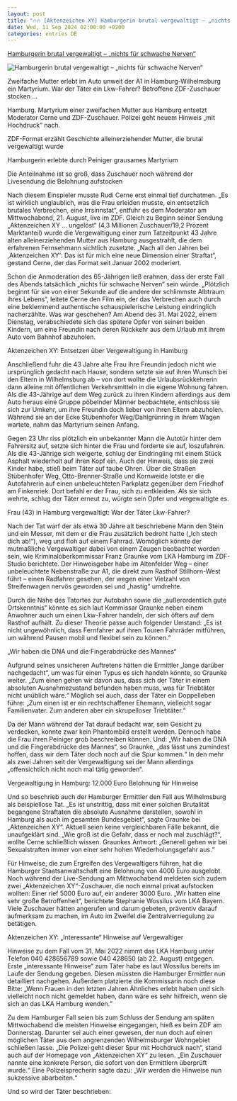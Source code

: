```yaml
---
layout: post
title: "🔥🔥 [Aktenzeichen XY] Hamburgerin brutal vergewaltigt – „nichts für schwache Nerven“"
date: Wed, 11 Sep 2024 02:00:00 +0200
categories: entries DE
---
```

[Hamburgerin brutal vergewaltigt – „nichts für schwache Nerven“](https://www.abendblatt.de/hamburg/hamburg-mitte/article407068927/aktenzeichen-xy-hamburgerin-brutal-vergewaltigt-nichts-fuer-schwache-nerven.html)

![Hamburgerin brutal vergewaltigt – „nichts für schwache Nerven“](https://img.sparknews.funkemedien.de/406510370/406510370_1724401054_v16_9_1600.jpeg)

Zweifache Mutter erlebt im Auto unweit der A1 in Hamburg-Wilhelmsburg ein Martyrium. War der Täter ein Lkw-Fahrer? Betroffene ZDF-Zuschauer stocken ...

Hamburg. Martyrium einer zweifachen Mutter aus Hamburg entsetzt Moderator Cerne und ZDF-Zuschauer. Polizei geht neuem Hinweis „mit Hochdruck“ nach.

ZDF-Format erzählt Geschichte alleinerziehender Mutter, die brutal vergewaltigt wurde

Hamburgerin erlebte durch Peiniger grausames Martyrium

Die Anteilnahme ist so groß, dass Zuschauer noch während der Livesendung die Belohnung aufstocken

Nach diesem Einspieler musste Rudi Cerne erst einmal tief durchatmen. „Es ist wirklich unglaublich, was die Frau erleiden musste, ein entsetzlich brutales Verbrechen, eine Irrsinnstat“, entfuhr es dem Moderator am Mittwochabend, 21. August, live im ZDF. Gleich zu Beginn seiner Sendung „Aktenzeichen XY ... ungelöst“ (4,3 Millionen Zuschauer/19,2 Prozent Marktanteil) wurde die Vergewaltigung einer zum Tatzeitpunkt 43 Jahre alten alleinerziehenden Mutter aus Hamburg ausgestrahlt, die dem erfahrenen Fernsehmann sichtlich zusetzte. „Nach all den Jahren bei ,Aktenzeichen XY‘: Das ist für mich eine neue Dimension einer Straftat“, gestand Cerne, der das Format seit Januar 2002 moderiert.

Schon die Anmoderation des 65-Jährigen ließ erahnen, dass der erste Fall des Abends tatsächlich „nichts für schwache Nerven“ sein würde. „Plötzlich beginnt für sie von einer Sekunde auf die andere der schlimmste Albtraum ihres Lebens“, leitete Cerne den Film ein, der das Verbrechen auch durch eine beklemmend authentische schauspielerische Leistung eindringlich nacherzählte. Was war geschehen? Am Abend des 31. Mai 2022, einem Dienstag, verabschiedete sich das spätere Opfer von seinen beiden Kindern, um eine Freundin nach deren Rückkehr aus dem Urlaub mit ihrem Auto vom Bahnhof abzuholen.

Aktenzeichen XY: Entsetzen über Vergewaltigung in Hamburg

Anschließend fuhr die 43 Jahre alte Frau ihre Freundin jedoch nicht wie ursprünglich gedacht nach Hause, sondern setzte sie auf ihren Wunsch bei den Eltern in Wilhelmsburg ab – von dort wollte die Urlaubsrückkehrerin dann alleine mit öffentlichen Verkehrsmitteln in die eigene Wohnung fahren. Als die 43-Jährige auf dem Weg zurück zu ihren Kindern allerdings aus dem Auto heraus eine Gruppe pöbelnder Männer beobachtete, entschloss sie sich zur Umkehr, um ihre Freundin doch lieber von ihren Eltern abzuholen. Während sie an der Ecke Stübenhofer Weg/Dahlgrünring in ihrem Wagen wartete, nahm das Martyrium seinen Anfang.

Gegen 23 Uhr riss plötzlich ein unbekannter Mann die Autotür hinter dem Fahrersitz auf, setzte sich hinter die Frau und forderte sie auf, loszufahren. Als die 43-Jährige sich weigerte, schlug der Eindringling mit einem Stück Asphalt wiederholt auf ihren Kopf ein. Auch der Hinweis, dass sie zwei Kinder habe, stieß beim Täter auf taube Ohren. Über die Straßen Stübenhofer Weg, Otto-Brenner-Straße und Kornweide lotste er die Autofahrerin auf einen unbeleuchteten Parkplatz gegenüber dem Friedhof am Finkenriek. Dort befahl er der Frau, sich zu entkleiden. Als sie sich wehrte, schlug der Täter erneut zu, würgte sein Opfer und vergewaltigte es.

Frau (43) in Hamburg vergewaltigt: War der Täter Lkw-Fahrer?

Nach der Tat warf der als etwa 30 Jahre alt beschriebene Mann den Stein und ein Messer, mit dem er die Frau zusätzlich bedroht hatte („Ich stech dich ab!“), weg und floh auf einem Fahrrad. Womöglich könnte der mutmaßliche Vergewaltiger dabei von einem Zeugen beobachtet worden sein, wie Kriminaloberkommissar Franz Graunke vom LKA Hamburg im ZDF-Studio berichtete. Der Hinweisgeber habe im Altenfelder Weg – einer unbeleuchtete Nebenstraße zur A1, die direkt zum Rasthof Stillhorn-West führt – einen Radfahrer gesehen, der wegen einer Vielzahl von Streifenwagen nervös geworden sei und „hastig“ umdrehte.

Durch die Nähe des Tatortes zur Autobahn sowie die „außerordentlich gute Ortskenntnis“ könnte es sich laut Kommissar Graunke neben einem Anwohner auch um einen Lkw-Fahrer handeln, der sich öfters auf dem Rasthof aufhält. Zu dieser Theorie passe auch folgender Umstand: „Es ist nicht ungewöhnlich, dass Fernfahrer auf ihren Touren Fahrräder mitführen, um während Pausen mobil und flexibel sein zu können.“

„Wir haben die DNA und die Fingerabdrücke des Mannes“

Aufgrund seines unsicheren Auftretens hätten die Ermittler „lange darüber nachgedacht“, um was für einen Typus es sich handeln könnte, so Graunke weiter. „Zum einen gehen wir davon aus, dass sich der Täter in einem absoluten Ausnahmezustand befunden haben muss, was für Triebtäter nicht unüblich wäre.“ Möglich sei auch, dass der Täter ein Doppelleben führe: „Zum einen ist er ein rechtschaffener Ehemann, vielleicht sogar Familienvater. Zum anderen aber ein skrupelloser Triebtäter.“

Da der Mann während der Tat darauf bedacht war, sein Gesicht zu verdecken, konnte zwar kein Phantombild erstellt werden. Dennoch habe die Frau ihren Peiniger grob beschreiben können. Und: „Wir haben die DNA und die Fingerabdrücke des Mannes“, so Graunke, „das lässt uns zumindest hoffen, dass wir dem Täter doch noch auf die Spur kommen.“ In den mehr als zwei Jahren seit der Vergewaltigung sei der Mann allerdings „offensichtlich nicht noch mal tätig geworden“.

Vergewaltigung in Hamburg: 12.000 Euro Belohnung für Hinweise

Und so beschrieb auch der Hamburger Ermittler den Fall aus Wilhelmsburg als beispiellose Tat. „Es ist unstrittig, dass mit einer solchen Brutalität begangene Straftaten die absolute Ausnahme darstellen, sowohl in Hamburg als auch im gesamten Bundesgebiet“, sagte Graunke bei „Aktenzeichen XY“. Aktuell seien keine vergleichbaren Fälle bekannt, die unaufgeklärt sind. „Wie groß ist die Gefahr, dass er noch mal zuschlägt?“, wollte Cerne schließlich wissen. Graunkes Antwort: „Generell gehen wir bei Sexualstraften immer von einer sehr hohen Wiederholungsgefahr aus.“

Für Hinweise, die zum Ergreifen des Vergewaltigers führen, hat die Hamburger Staatsanwaltschaft eine Belohnung von 4000 Euro ausgelobt. Noch während der Live-Sendung am Mittwochabend meldeten sich zudem zwei „Aktenzeichen XY“-Zuschauer, die noch einmal privat aufstocken wollten: Einer rief 5000 Euro auf, ein anderer 3000 Euro. „Wir hatten eine sehr große Betroffenheit“, berichtete Stephanie Wossilus vom LKA Bayern. Viele Zuschauer hätten angerufen und darum gebeten, präventiv darauf aufmerksam zu machen, im Auto im Zweifel die Zentralverriegulung zu betätigen.

Aktenzeichen XY: „Interessante“ Hinweise auf Vergewaltiger

Hinweise zu dem Fall vom 31. Mai 2022 nimmt das LKA Hamburg unter Telefon 040 428656789 sowie 040 428650 (ab 22. August) entgegen. Erste „interessante Hinweise“ zum Täter habe es laut Wossilus bereits im Laufe der Sendung gegeben. Diesen müssten die Hamburger Ermittler nun detailliert nachgehen. Außerdem platzierte die Kommissarin noch diese Bitte: „Wenn Frauen in den letzten Jahren Ähnliches erlebt haben und sich vielleicht noch nicht gemeldet haben, dann wäre es sehr hilfreich, wenn sie sich an das LKA Hamburg wenden.“

Zu dem Hamburger Fall seien bis zum Schluss der Sendung am späten Mittwochabend die meisten Hinweise eingegangen, hieß es beim ZDF am Donnerstag. Darunter sei auch einer gewesen, der nun doch auf einen möglichen Täter aus dem angrenzenden Wilhelmsburger Wohngebiet schließen lasse. „Die Polizei geht dieser Spur mit Hochdruck nach“, stand auch auf der Homepage von „Aktenzeichen XY“ zu lesen. „Ein Zuschauer nannte eine konkrete Person, die sofort von den Ermittlern überprüft wurde.“ Eine Polizeisprecherin sagte dazu: „Wir werden die Hinweise nun sukzessive abarbeiten.“

Und so wird der Täter beschrieben:

